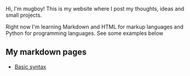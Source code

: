 Hi, I'm mugboy! This is my website where I post my thoughts, ideas and small projects.

Right now I'm learning Markdown and HTML for markup languages and Python for programming languages. See some examples below

## My markdown pages

- [Basic syntax](basicsyntax.md)